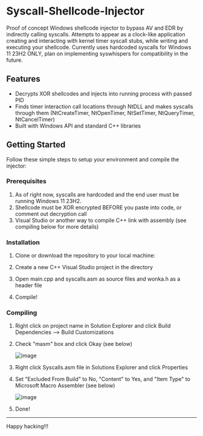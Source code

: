 # Syscall-Shellcode-Injector

Proof of concept Windows shellcode injector to bypass AV and EDR by indirectly calling syscalls. Attempts to appear as a clock-like application creating and interacting with kernel timer syscall stubs, while writing and executing your shellcode. Currently uses hardcoded syscalls for Windows 11 23H2 ONLY, plan on implementing syswhispers for compatibility in the future.


## Features

- Decrypts XOR shellcodes and injects into running process with passed PID
- Finds timer interaction call locations through NtDLL and makes syscalls through them (NtCreateTimer, NtOpenTimer, NtSetTimer, NtQueryTimer, NtCancelTimer)
- Built with Windows API and standard C++ libraries

## Getting Started

Follow these simple steps to setup your environment and compile the injector:

### Prerequisites

1. As of right now, syscalls are hardcoded and the end user must be running Windows 11 23H2.
2. Shellcode must be XOR encrypted BEFORE you paste into code, or comment out decryption call
3. Visual Studio or another way to compile C++ link with assembly (see compiling below for more details)

### Installation

1. Clone or download the repository to your local machine:

2. Create a new C++ Visual Studio project in the directory

3. Open main.cpp and syscalls.asm as source files and wonka.h as a header file
   
4. Compile!

### Compiling

1. Right click on project name in Solution Explorer and click Build Dependencies --> Build Customizations
  
2. Check "masm" box and click Okay (see below)

    ![image](https://github.com/maxbarkouras/Syscall-Shellcode-Injector/assets/40187297/50cb96f4-3304-4d5f-ba76-9c5f592eace0)

4. Right click Syscalls.asm file in Solutions Explorer and click Properties
   
5. Set "Excluded From Build" to No, "Content" to Yes, and "Item Type" to Microsoft Macro Assembler (see below)

    ![image](https://github.com/maxbarkouras/Syscall-Shellcode-Injector/assets/40187297/bb34f9d9-1187-46c2-8e1a-2f38479b1435)

7. Done!

---

Happy hacking!!!
